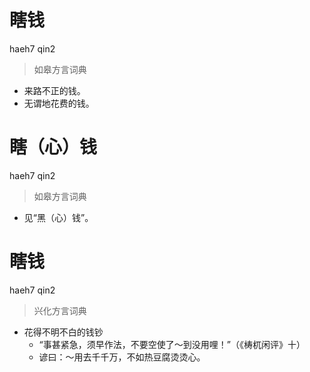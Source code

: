 # 瞎钱
haeh7 qin2
> 如皋方言词典
- 来路不正的钱。
- 无谓地花费的钱。

# 瞎（心）钱
haeh7 qin2
> 如皋方言词典
- 见“黑（心）钱”。

# 瞎钱
haeh7 qin2
> 兴化方言词典
- 花得不明不白的钱钞
  - “事甚紧急，须早作法，不要空使了～到没用哩！”（《梼杌闲评》十）
  - 谚曰：～用去千千万，不如热豆腐烫烫心。
